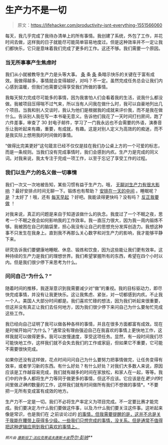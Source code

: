 # 生产力不是一切

> 原文：<https://lifehacker.com/productivity-isnt-everything-1551566060>

每天，我几乎完成了我待办清单上的所有事情。我创建了系统，外包了工作，并花时间去做，这样我的日子就能尽可能简单容易地度过。但是这种效率并不一定让我们都快乐，它只是意味着我们完成了更多的工作。这还不够。我们需要一个原因。



### 当无所事事产生焦虑时

我们从小就被教导生产力是头等大事。 [条](https://lifehacker.com/5-things-successful-people-do-before-8-am-1474846488) 条 [条](http://lifehacker.com/how-to-stay-productive-after-work-5921271) 条暗示快乐的关键在于富有成效。我做得越多，事情就会变得越好，对吗？不一定。虽然完成任务总会让我们内心感到温暖，但我们也需要记得享受我们所做的事情。

我每天努力完成尽可能多的事情，因为我害怕人们会看着我的生活，说我什么都没做。我被项目压得喘不过气来，所以当有人问我在做什么时，我可以自豪地列出几个项目。当我和别人交谈时，我认为他们是根据我的成就来评价我，而不是我在做什么。告诉别人我在写一本书毫无意义。告诉他们我花了一天时间打扫房间，跑了六件差事，审查了 30 封电子邮件，学习了一门我永远也不会需要的外语，演奏音乐让我听起来有趣，重要，有成就，有趣。这是对别人定义为高效的的痴迷，而不是我实际上想用我的时间做的事情。

“做得比完美更好”这句箴言已经不仅仅是挂在我们办公桌上方的一个可爱的标志，而是一条规则。当我们没有完成事情时，我们会感到内疚。生产力是完成的同义词。对我来说，我太专注于完成一项工作，以至于忘记了享受工作的过程。

### 我们以生产力的名义做一切事情

我们一次又一次地被告知，某些习惯有益于生产力。哦， [无聊对生产力有很大影响](https://lifehacker.com/why-you-need-boredom-distraction-and-procrastination-5927330) ？最好安排点时间无聊一下。锻炼也有帮助？ [安排在一天的中间](http://lifehacker.com/try-exercising-during-the-middle-of-the-day-for-an-ener-5885948) 。睡眠呢？ [是](http://lifehacker.com/how-much-sleep-do-you-really-need-to-work-productively-5933568) ？太好了！哦，还有 [每天早起](http://lifehacker.com/be-more-productive-by-waking-up-early-5691969) ？好吧。我能读得更快吗？没有吗？ [反正我要做](http://lifehacker.com/the-truth-about-speed-reading-1542508398) ！

对我来说，真正的问题是来自于知道该做什么的执念。我度过了一个不眠之夜，思考一个不眠之夜会如何影响我的工作效率。我一直压力很大，因为我一周内锻炼不够。我被困在自己的脑袋里，担心我没有让自己的思想充分发挥创造力。我想这种事不只发生在我身上。直到我不再那么关心数字和对生产力的影响，我才能够平静下来。

研究告诉我们要健康地睡眠、休息、锻炼和饮食，因为这些能让我们更有效率。这种持续的生产力是我们的理想世界。我们希望掌握所有的东西，希望在四个小时以内。但是我们很少停下来思考为什么。

### 问问自己“为什么？”

随着时间的推移，我逐渐意识到我需要减少对“做”的重视。我的目标驱动力，即尽快完成事情，并没有让我更快乐。这让我焦虑、紧张，对一切都感到内疚。不止我一个人。美国人大部分时间都是。我们喜欢忙碌的想法，因为我们听起来很重要，但这并没有真正让我们去任何地方，因为我们很少停下来问自己为什么要匆忙完成这些工作。

我已经向自己证明了我可以做各种各样的事情，并且在很多方面都富有成效。现在是时候开始问“为什么？”通常没有理由强迫自己在我喜欢的事情上更快地工作，这样我就可以做得更多。我可以放慢速度，享受这项任务。显然，有一段时间我们尽可能快地工作，这样我们就不会失去我们的工作或家庭，但如果它不重要，它可能不需要很快完成。

如果你还没有这样做，花点时间问问自己为什么要努力把事情做完，让任务变得有效率，或者学习新的东西。有什么好处？有什么好处？对我们大多数人来说，原因应该是工作越容易完成，我们就有越多的时间在家放松，和家人在一起，等等。我们中的许多人都将生产力等同于做更多的事情，但这不应该。它应该是在*更少的*时间里做*正确的*数量的工作，这样我们就有时间做所有我们不想做的事情*。*不要把一无所有变成富有成效的地方。

生产力不一定是一切。我们不必将生产率定义为项目完成。不一定要比赛才能完成。我们要决定*为什么*我们要做这件事，以及*为什么*我们要关注这件事。这听起来像是常识，也是我们在 之前谈论过的 [的事情，但我需要提醒的是，这并不总是关于我能在腰带上获得多少级。一些我们只想完成的事情，没关系。但是通常不值得把这种逻辑应用到我们喜欢的事情上。](https://lifehacker.com/confessions-of-a-recovering-lifehacker-5912815)

<small>*照片由*</small> [<small>*康斯坦丁·法拉克蒂诺夫*</small>](http://www.shutterstock.com/pic-135091424/stock-photo-open-steel-trash-can-isolated-on-white.html?src=mOpkQXr24C9Xqma38RnFKA-1-6)<small></small>*[<small>*唐斯卡波*</small>](http://www.shutterstock.com/pic-139374200/stock-photo-production-conceptual-meter-indicate-maximum-isolated-on-white-background.html?src=pmGii5-ZEa3gjCXcj5A4Dw-1-18)<small></small>*[*乔尔·彭纳*](http://www.flickr.com/photos/55915190@N00/76976308/in/photolist-7NwnJ-9kbA7-sexL7-ueR9s-yo1jF-NPmec-PC68o-PCGaV-24LYYq-2KMeqn-2RHeE1-2WbpwD-2WbqdB-2WfR2y-3539Up-357GTU-357HeL-3qy76d-4rLcso-4zKzGk-4PxYBr-4TV6RD-4WTp43-59eYb1-5bstM7-5iZ9R9-5xQkex-6mwVC2-6oEPZf-6vq7pV-6xGmp7-6AyRxh-6JyM6N-73q5oC-7d2iEk-7gG36D-7jKChC-7ubWrT-9Qp7B7-auQjsf-auQjsU-auQjtm-h4m5mH-dVVH1b-9qRvJo-91Yfz3-e3wYQT-aww3am-cEMsTW-aN8ZSX-7MGBzt)<small></small>**